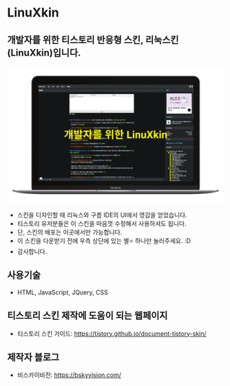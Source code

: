 # LinuXkin

## 개발자를 위한 티스토리 반응형 스킨, 리눅스킨(LinuXkin)입니다.
![리눅스킨](./preview.gif)

- 스킨을 디자인할 때 리눅스와 구름 IDE의 UI에서 영감을 얻었습니다.  
- 티스토리 유저분들은 이 스킨을 마음껏 수정해서 사용하셔도 됩니다. 
- 단, 스킨의 배포는 이곳에서만 가능합니다. 
- 이 스킨을 다운받기 전에 우측 상단에 있는 별:star: 하나만 눌러주세요. :D
- 감사합니다.

## 사용기술
- HTML, JavaScript, JQuery, CSS

## 티스토리 스킨 제작에 도움이 되는 웹페이지
* 티스토리 스킨 가이드: https://tistory.github.io/document-tistory-skin/

## 제작자 블로그
- 비스카이비전: https://bskyvision.com/ 

